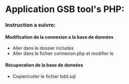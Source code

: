 # Application GSB tool's PHP:

### Instruction a suivre:

#### Modification de la connexion a la base de données 

* Aller dans le dossier includes
* Aller dans le fichier connexion.php et modifier le  

#### Récuperation de la base de données 

* Copier/coller le fichier bdd.sql